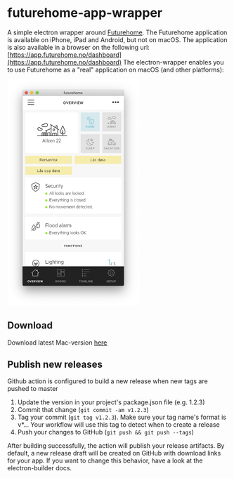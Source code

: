 # futurehome-app-wrapper
A simple electron wrapper around [Futurehome](https://futurehome.no/).
The Futurehome application is available on iPhone, iPad and Android, but not on macOS.
The application is also available in a browser on the following url: [https://app.futurehome.no/dashboard](https://app.futurehome.no/dashboard)
The electron-wrapper enables you to use Futurehome as a "real" application on macOS (and other platforms):

<img src="https://github.com/thomastvedt/futurehome-app-wrapper/blob/master/icons/screen4.png" width="300">

## Download
Download latest Mac-version [here](https://github.com/thomastvedt/futurehome-app-wrapper/releases/latest)

## Publish new releases
Github action is configured to build a new release when new tags are pushed to master

1. Update the version in your project's package.json file (e.g. 1.2.3)
2. Commit that change (`git commit -am v1.2.3`)
3. Tag your commit (`git tag v1.2.3`). Make sure your tag name's format is v*.*.*. Your workflow will use this tag to detect when to create a release
4. Push your changes to GitHub (`git push && git push --tags`)

After building successfully, the action will publish your release artifacts. By default, a new release draft will be created on GitHub with download links for your app. If you want to change this behavior, have a look at the electron-builder docs.
